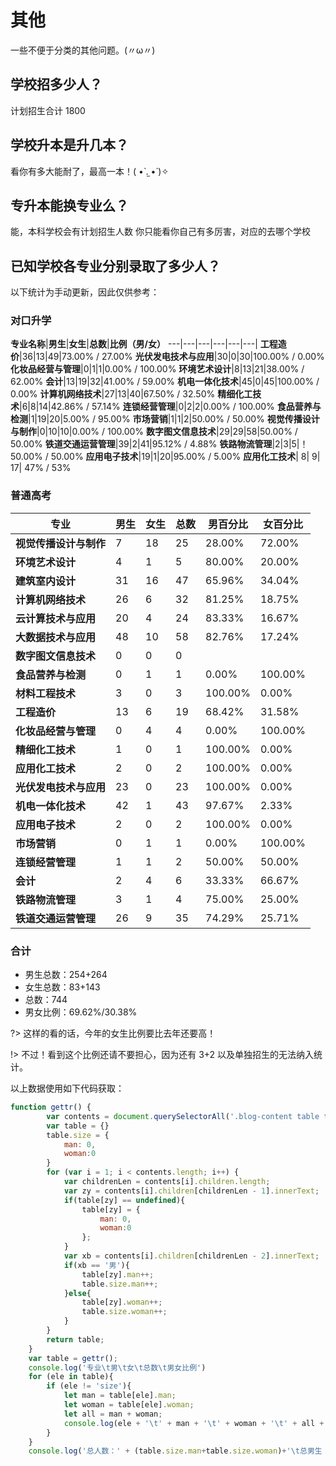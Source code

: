 # 其他

一些不便于分类的其他问题。(〃ω〃)

## 学校招多少人？

计划招生合计 1800

## 学校升本是升几本？

看你有多大能耐了，最高一本！( •̀ .̫ •́ )✧

## 专升本能换专业么？

能，本科学校会有计划招生人数 你只能看你自己有多厉害，对应的去哪个学校

## 已知学校各专业分别录取了多少人？

以下统计为手动更新，因此仅供参考：

### 对口升学

**专业名称**|**男生**|**女生**|**总数**|**比例（男/女）**
---|---|---|---|---|---|
**工程造价**|36|13|49|73.00% / 27.00%
**光伏发电技术与应用**|30|0|30|100.00% / 0.00%
**化妆品经营与管理**|0|1|1|0.00% / 100.00%
**环境艺术设计**|8|13|21|38.00% / 62.00%
**会计**|13|19|32|41.00% / 59.00%
**机电一体化技术**|45|0|45|100.00% / 0.00%
**计算机网络技术**|27|13|40|67.50% / 32.50%
**精细化工技术**|6|8|14|42.86% / 57.14%
**连锁经营管理**|0|2|2|0.00% / 100.00%
**食品营养与检测**|1|19|20|5.00% / 95.00%
**市场营销**|1|1|2|50.00% / 50.00%
**视觉传播设计与制作**|0|10|10|0.00% / 100.00%
**数字图文信息技术**|29|29|58|50.00% / 50.00%
**铁道交通运营管理**|39|2|41|95.12% / 4.88%
**铁路物流管理**|2|3|5|！50.00% / 50.00%
**应用电子技术**|19|1|20|95.00% / 5.00%
**应用化工技术**|	8|	9|	17|	47% / 53%

### 普通高考

| **专业** | **男生** | **女生** | **总数** | **男百分比** | **女百分比** |
| --- | --- | --- | --- | --- | --- |
| **视觉传播设计与制作** | 7 | 18 | 25 | 28.00% | 72.00% |
| **环境艺术设计** | 4 | 1 | 5 | 80.00% | 20.00% |
| **建筑室内设计** | 31 | 16 | 47 | 65.96% | 34.04% |
| **计算机网络技术** | 26 | 6 | 32 | 81.25% | 18.75% |
| **云计算技术与应用** | 20 | 4 | 24 | 83.33% | 16.67% |
| **大数据技术与应用** | 48 | 10 | 58 | 82.76% | 17.24% |
| **数字图文信息技术** | 0 | 0 | 0 |||
| **食品营养与检测** | 0 | 1 | 1 | 0.00% | 100.00% |
| **材料工程技术** | 3 | 0 | 3 | 100.00% | 0.00% |
| **工程造价** | 13 | 6 | 19 | 68.42% | 31.58% |
| **化妆品经营与管理** | 0 | 4 | 4 | 0.00% | 100.00% |
| **精细化工技术** | 1 | 0 | 1 | 100.00% | 0.00% |
| **应用化工技术** | 2 | 0 | 2 | 100.00% | 0.00% |
| **光伏发电技术与应用** | 23 | 0 | 23 | 100.00% | 0.00% |
| **机电一体化技术** | 42 | 1 | 43 | 97.67% | 2.33% |
| **应用电子技术** | 2 | 0 | 2 | 100.00% | 0.00% |
| **市场营销** | 0 | 1 | 1 | 0.00% | 100.00% |
| **连锁经营管理** | 1 | 1 | 2 | 50.00% | 50.00% |
| **会计** | 2 | 4 | 6 | 33.33% | 66.67% |
| **铁路物流管理** | 3 | 1 | 4 | 75.00% | 25.00% |
| **铁道交通运营管理** | 26 | 9 | 35 | 74.29% | 25.71% |

### 合计

* 男生总数：254+264
* 女生总数：83+143
* 总数：744
* 男女比例：69.62%/30.38%

?> 这样的看的话，今年的女生比例要比去年还要高！

!> 不过！看到这个比例还请不要担心，因为还有 3+2 以及单独招生的无法纳入统计。

以上数据使用如下代码获取：
```javascript
function gettr() {
        var contents = document.querySelectorAll('.blog-content table table tr');
        var table = {}
        table.size = {
            man: 0,
            woman:0
        }
        for (var i = 1; i < contents.length; i++) {
            var childrenLen = contents[i].children.length;
            var zy = contents[i].children[childrenLen - 1].innerText;
            if(table[zy] == undefined){
                table[zy] = {
                    man: 0,
                    woman:0
                };
            }
            var xb = contents[i].children[childrenLen - 2].innerText;
            if(xb == '男'){
                table[zy].man++;
                table.size.man++;
            }else{
                table[zy].woman++;
                table.size.woman++;
            }
        }
        return table;
    }
    var table = gettr();
    console.log('专业\t男\t女\t总数\t男女比例')
    for (ele in table){
        if (ele != 'size'){
            let man = table[ele].man;
            let woman = table[ele].woman;
            let all = man + woman;
            console.log(ele + '\t' + man + '\t' + woman + '\t' + all + '\t'+((man/all).toFixed(2)*100)+'%:'+((woman/all).toFixed(2)*100)+'%');
        }
    }
    console.log('总人数：' + (table.size.man+table.size.woman)+'\t总男生：'+table.size.man+'\t总女生：'+table.size.woman);
```
